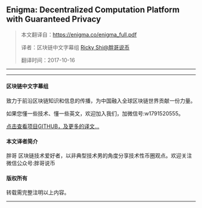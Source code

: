 Enigma: Decentralized Computation Platform with Guaranteed Privacy 
--------------------------------------------------

> 本文翻译自：https://enigma.co/enigma_full.pdf
> 
> 译者：区块链中文字幕组 [Ricky Shi@胖哥说币](https://github.com/RickyShiJs)
> 
> 翻译时间：2017-10-16

---------------------------


----------------------------------------------------

#### 区块链中文字幕组

致力于前沿区块链知识和信息的传播，为中国融入全球区块链世界贡献一份力量。

如果您懂一些技术、懂一些英文，欢迎加入我们，加微信号:w1791520555。

[点击查看项目GITHUB，及更多的译文...](https://github.com/BlockchainTranslator/EOS)

#### 本文译者简介

胖哥 区块链技术爱好者，以非典型技术男的角度分享技术性币圈观点。欢迎关注微信公众号:胖哥说币

#### 版权所有

转载需完整注明以上内容。

----------------------------------------------------
